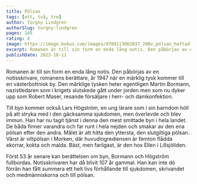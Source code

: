 ```yaml
---
title: Pölsan
tags: [ett, två, tre]
author: Torgny Lindgren
authorSlug: torgny-lindgren
pages: 145
rating: 4
image: https://image.bokus.com/images/9789113062037_200x_polsan_haftad
excerpt: Romanen är till sin form en enda lång notis. Den påbörjas av en notisskrivare, romanens berättare, år 1947 när en märklig tysk kommer till en västerbottnisk by. Den märklige tysken heter egentligen Martin Bormann, nazistledaren som i krigets slutskede gått under jorden men som nu dyker upp som Robert Maser, resande försäljare i herr- och damkonfektion. Till byn kommer också Lars Högström, en ung lärare som i sin barndom höll på att stryka med i den gäcksamma sjukdomen, men överlevde och blev immun. Han har nu tagit tjänst i denna den mest smittade byn i hela landet. De båda finner varandra och far runt i hela nejden och smakar av den ena pölsan efter den andra. Målet är att hitta den yttersta, den slutgiltiga pölsan. Värst är viltpölsan i Morken, där huvudingrediensen är femton flådda ekorrar, kokta och malda. Bäst, men farligast, är den hos Ellen i Lillsjöliden. Först 53 år senare kan berättelsen om byn, Bormann och Högström fullbordas. Notisskrivaren har då blivit 107 år gammal. Han kan inte dö förrän han fått summera ett helt livs förhållande till sjukdomen, skrivandet och medmänniskorna och till pölsan. 
publishDate: 2023-10-11
---
```

Romanen är till sin form en enda lång notis. Den påbörjas av en notisskrivare, romanens berättare, år 1947 när en märklig tysk kommer till en västerbottnisk by. Den märklige tysken heter egentligen Martin Bormann, nazistledaren som i krigets slutskede gått under jorden men som nu dyker upp som Robert Maser, resande försäljare i herr- och damkonfektion.

Till byn kommer också Lars Högström, en ung lärare som i sin barndom höll på att stryka med i den gäcksamma sjukdomen, men överlevde och blev immun. Han har nu tagit tjänst i denna den mest smittade byn i hela landet. De båda finner varandra och far runt i hela nejden och smakar av den ena pölsan efter den andra. Målet är att hitta den yttersta, den slutgiltiga pölsan. Värst är viltpölsan i Morken, där huvudingrediensen är femton flådda ekorrar, kokta och malda. Bäst, men farligast, är den hos Ellen i Lillsjöliden.

Först 53 år senare kan berättelsen om byn, Bormann och Högström fullbordas. Notisskrivaren har då blivit 107 år gammal. Han kan inte dö förrän han fått summera ett helt livs förhållande till sjukdomen, skrivandet och medmänniskorna och till pölsan. 